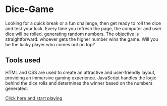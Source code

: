 # Dice-Game
Looking for a quick break or a fun challenge, then get ready to roll the dice and test your luck.
Every time you refresh the page, the computer and user dice will be rolled, generating random numbers. The objective is straightforward: whoever gets the higher number wins the game. Will you be the lucky player who comes out on top?

## Tools used
HTML and CSS are used to create an attractive and user-friendly layout, providing an immersive gaming experience. JavaScript handles the logic behind the dice rolls and determines the winner based on the numbers generated.

[Click here and start playing](https://play-with-dice.netlify.app)
